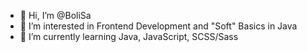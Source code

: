 - 👋 Hi, I’m @BoliSa
- 👀 I’m interested in Frontend Development and "Soft" Basics in Java 
- 🌱 I’m currently learning Java, JavaScript, SCSS/Sass

